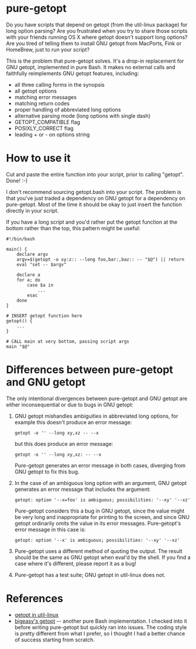 # pure-getopt

Do you have scripts that depend on getopt (from the util-linux package) for
long option parsing? Are you frustrated when you try to share those scripts
with your friends running OS X where getopt doesn't support long options?
Are you tired of telling them to install GNU getopt from MacPorts, Fink or
HomeBrew, just to run your script?

This is the problem that pure-getopt solves. It's a drop-in replacement for
GNU getopt, implemented in pure Bash. It makes no external calls and
faithfully reimplements GNU getopt features, including:

 * all three calling forms in the synopsis
 * all getopt options
 * matching error messages
 * matching return codes
 * proper handling of abbreviated long options
 * alternative parsing mode (long options with single dash)
 * GETOPT_COMPATIBLE flag
 * POSIXLY_CORRECT flag
 * leading + or - on options string

# How to use it

Cut and paste the entire function into your script, prior to calling
"getopt". Done! :-)

I don't recommend sourcing getopt.bash into your script. The problem is
that you've just traded a dependency on GNU getopt for a dependency on
pure-getopt. Most of the time it should be okay to just insert the function
directly in your script.

If you have a long script and you'd rather put the getopt function at the
bottom rather than the top, this pattern might be useful:

    #!/bin/bash

    main() {
        declare argv
        argv=$(getopt -o xy:z:: --long foo,bar:,baz:: -- "$@") || return
        eval "set -- $argv"

        declare a
        for a; do
            case $a in
                ...
            esac
        done
    }

    # INSERT getopt function here
    getopt() {
        ...
    }

    # CALL main at very bottom, passing script args
    main "$@"

# Differences between pure-getopt and GNU getopt

The only intentional divergences between pure-getopt and GNU getopt are
either inconsequential or due to bugs in GNU getopt:

 1. GNU getopt mishandles ambiguities in abbreviated long options, for
    example this doesn't produce an error message:
    
        getopt -o '' --long xy,xz -- --x

    but this does produce an error message:

        getopt -o '' --long xy,xz: -- --x

    Pure-getopt generates an error message in both cases, diverging from
    GNU getopt to fix this bug.

 2. In the case of an ambiguous long option with an argument, GNU getopt
    generates an error message that includes the argument:

        getopt: option '--x=foo' is ambiguous; possibilities: '--xy' '--xz'

    Pure-getopt considers this a bug in GNU getopt, since the value might
    be very long and inappropriate for printing to the screen, and since
    GNU getopt ordinarily omits the value in its error messages.
    Pure-getopt's error message in this case is:

        getopt: option '--x' is ambiguous; possibilities: '--xy' '--xz'

 3. Pure-getopt uses a different method of quoting the output. The result
    should be the same as GNU getopt when eval'd by the shell. If you find
    a case where it's different, please report it as a bug!

 4. Pure-getopt has a test suite; GNU getopt in util-linux does not.

# References

 * [getopt in util-linux](http://software.frodo.looijaard.name/getopt/)
 * [bigeasy's getopt](https://github.com/bigeasy/getopt) -- another
   pure Bash implementation. I checked into it before writing pure-getopt 
   but quickly ran into issues. The coding style is pretty different from
   what I prefer, so I thought I had a better chance of success starting
   from scratch.
